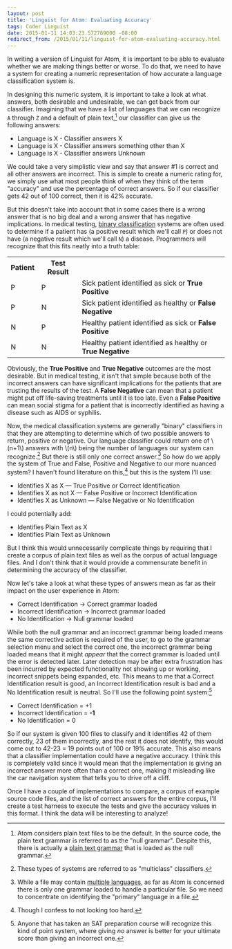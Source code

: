 ```yaml
---
layout: post
title: 'Linguist for Atom: Evaluating Accuracy'
tags: Coder Linguist
date: 2015-01-11 14:03:23.572789000 -08:00
redirect_from: /2015/01/11/linguist-for-atom-evaluating-accuracy.html
---
```


In writing a version of Linguist for Atom, it is important to be able to evaluate whether we are making things better or worse. To do that, we need to have a system for creating a numeric representation of how accurate a language classification system is.

In designing this numeric system, it is important to take a look at what answers, both desirable and undesirable, we can get back from our classifier. Imagining that we have a list of languages that we can recognize `A` through `Z` and a default of plain text,[^plain-text] our classifier can give us the following answers:

* Language is X - Classifier answers X
* Language is X - Classifier answers something other than X
* Language is X - Classifier answers Unknown

We could take a very simplistic view and say that answer #1 is correct and all other answers are incorrect. This is simple to create a numeric rating for, we simply use what most people think of when they think of the term "accuracy" and use the percentage of correct answers. So if our classifier gets 42 out of 100 correct, then it is 42% accurate.

But this doesn't take into account that in some cases there is a wrong answer that is no big deal and a wrong answer that has negative implications. In medical testing, [binary classification][binary-classification] systems are often used to determine if a patient has (a positive result which we'll call `P`) or does not have (a negative result which we'll call `N`) a disease. Programmers will recognize that this fits neatly into a truth table:

<div class="row">
<div class="col-md-8 col-md-offset-2">
<table class="table table-bordered">
<tr><th>Patient</th><th>Test Result</th><th></th></tr>
<tr class="success"><td>P</td><td>P</td><td>Sick patient identified as sick or <strong>True Positive</strong></td></tr>
<tr class="danger"><td>P</td><td>N</td><td>Sick patient identified as healthy or <strong>False Negative</strong></td></tr>
<tr class="warning"><td>N</td><td>P</td><td>Healthy patient identified as sick or <strong>False Positive</strong></td></tr>
<tr class="success"><td>N</td><td>N</td><td>Healthy patient identified as healthy or <strong>True Negative</strong></td></tr>
</table>
</div>
</div>

Obviously, the **True Positive** and **True Negative** outcomes are the most desirable. But in medical testing, it isn't that simple because both of the incorrect answers can have significant implications for the patients that are trusting the results of the test. A **False Negative** can mean that a patient might put off life-saving treatments until it is too late. Even a **False Positive** can mean social stigma for a patient that is incorrectly identified as having a disease such as AIDS or syphilis.

Now, the medical classification systems are generally "binary" classifiers in that they are attempting to determine which of two possible answers to return, positive or negative. Our language classifier could return one of \\(n+1\\) answers with \\(n\\) being the number of languages our system can recognize.[^multiclass-classifiers] But there is still only one correct answer.[^one-answer] So how do we apply the system of True and False, Positive and Negative to our more nuanced system? I haven't found literature on this,[^literature] but this is the system I'll use:

* Identifies X as X &mdash; True Positive or Correct Identification
* Identifies X as not X &mdash; False Positive or Incorrect Identification
* Identifies X as Unknown &mdash; False Negative or No Identification

I could potentially add:

* Identifies Plain Text as X
* Identifies Plain Text as Unknown

But I think this would unnecessarily complicate things by requiring that I create a corpus of plain text files as well as the corpus of actual language files. And I don't think that it would provide a commensurate benefit in determining the accuracy of the classifier.

Now let's take a look at what these types of answers mean as far as their impact on the user experience in Atom:

* Correct Identification &rarr; Correct grammar loaded
* Incorrect Identification &rarr; Incorrect grammar loaded
* No Identification &rarr; Null grammar loaded

While both the null grammar and an incorrect grammar being loaded means the same corrective action is required of the user, to go to the grammar selection menu and select the correct one, the incorrect grammar being loaded means that it might *appear* that the correct grammar is loaded until the error is detected later. Later detection may be after extra frustration has been incurred by expected functionality not showing up or working, incorrect snippets being expanded, etc. This means to me that a Correct Identification result is good, an Incorrect Identification result is bad and a No Identification result is neutral. So I'll use the following point system:[^sat-points]

* Correct Identification = +1
* Incorrect Identification = **-1**
* No Identification = 0

So if our system is given 100 files to classify and it identifies 42 of them correctly, 23 of them incorrectly, and the rest it does not identify, this would come out to 42-23 = 19 points out of 100 or 19% accurate. This also means that a classifier implementation could have a negative accuracy. I think this is completely valid since it would mean that the implementation is giving an incorrect answer more often than a correct one, making it misleading like the car navigation system that tells you to drive off a cliff.

Once I have a couple of implementations to compare, a corpus of example source code files, and the list of correct answers for the entire corpus, I'll create a test harness to execute the tests and give the accuracy values in this format. I think the data will be interesting to analyze!

[^literature]: Though I confess to not looking too hard.
[^multiclass-classifiers]: These types of systems are referred to as "multiclass" classifiers.
[^one-answer]: While a file may contain [multiple languages][multiple-languages], as far as Atom is concerned there is only one grammar loaded to handle a particular file. So we need to concentrate on identifying the "primary" language in a file.
[^plain-text]: Atom considers plain text files to be the default. In the source code, the plain text grammar is referred to as the "null grammar". Despite this, there is actually a [plain text grammar][plain-text-grammar] that is loaded as the null grammar.
[^sat-points]: Anyone that has taken an SAT preparation course will recognize this kind of point system, where giving *no* answer is better for your ultimate score than giving an incorrect one.

[binary-classification]: https://en.wikipedia.org/wiki/Binary_classification
[multiple-languages]: https://discuss.atom.io/t/better-syntax-highlighting/7176
[plain-text-grammar]: https://github.com/atom/language-text
